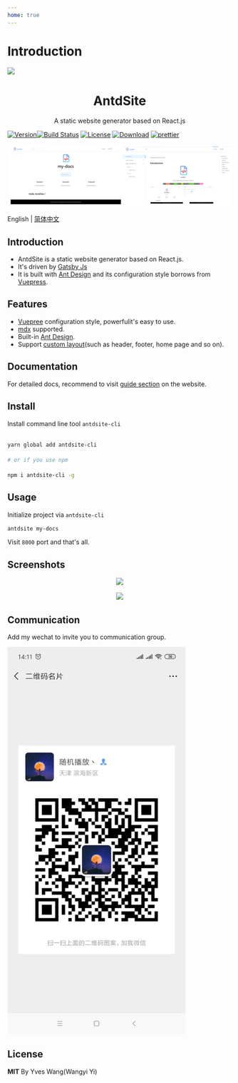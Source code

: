 ```yaml
---
home: true
---
```


# Introduction

<p align="center">

<a href="https://www.yvescoding.com/antdsite/"><img width="100" src="https://www.yvescoding.com/antdsite/favicon.png" /></a>

</p>

<h1 align="center">AntdSite</h1>
<p align="center">
A static website generator based on React.js
</p>
<p align="center">

<a href="https://www.npmjs.com/package/antdsite"><img src="https://img.shields.io/npm/v/antdsite.svg" alt="Version" /></a><a href="https://circleci.com/gh/YvesCoding/antdsite/tree/master"><img src="https://circleci.com/gh/YvesCoding/antdsite/tree/master.png?style=shield" alt="Build Status" /></a>
<a href="https://www.npmjs.com/package/antdsite"><img src="https://img.shields.io/npm/l/antdsite.svg" alt="License" /></a>
<a href="https://www.npmjs.com/package/antdsite"><img src="https://img.shields.io/npm/dm/antdsite.svg" alt="Download" /></a>
<a href="https://github.com/YvesCoding/antdsite"><img src="https://img.shields.io/badge/code_style-prettier-ff69b4.svg?style=flat-square" alt="prettier" /></a>

</p>

[![](https://github.com/wangyi7099/pictureCdn/blob/master/allPic/antdsite/screenshot-readme.png?raw=true)](https://www.yvescoding.com/antdsite/)

English | [简体中文](./README-zh_CN.md)

## Introduction

- AntdSite is a static website generator based on React.js.
- It's driven by [Gatsby Js](https://www.gatsbyjs.org/)
- It is built with [Ant Design](https://ant.design/) and its configuration style borrows from [Vuepress](https://antdsite.vuejs.org/).

## Features

- [Vuepree](https://antdsite.vuejs.org/) configuration style, powerfulit's easy to use.
- [mdx](https://github.com/mdx-js/mdx) supported.
- Built-in [Ant Design](https://ant.design).
- Support [custom layout](https://www.yvescoding.com/antdsite/guide/theme#custom-layout)(such as header, footer, home page and so on).

## Documentation

For detailed docs, recommend to visit [guide section](https://www.yvescoding.com/antdsite/guide/getting-started) on the website.

## Install

Install command line tool `antdsite-cli`

```bash

yarn global add antdsite-cli

# or if you use npm

npm i antdsite-cli -g

```

## Usage

Initialize project via `antdsite-cli`

```bash
antdsite my-docs
```

Visit `8000` port and that's all.

## Screenshots

<p align="center">
<img src="https://www.yvescoding.com/antdsite/screenshot.png" width="700" />
</p>

<p align="center">
<img src="https://www.yvescoding.com/antdsite/screenshot-1.png" width="700" />
</p>

## Communication

Add my wechat to invite you to communication group.

 <img src="https://github.com/wangyi7099/pictureCdn/blob/master/allPic/vuescroll/wx.png?raw=true" width="400" alt="Demo" style="max-width:100%;" />

## License

**MIT** By Yves Wang(Wangyi Yi)
